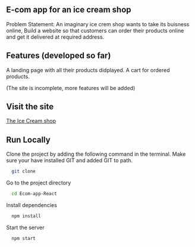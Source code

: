 ## E-com app for an ice cream shop

Problem Statement: An imaginary ice crem shop wants to take its buisness online, Build a website so that customers can order their products online and get it delivered  at required address.

## Features (developed so far)
A landing page with all their products didplayed.
A cart for ordered products.

(The site is incomplete, more features will be added)

## Visit the site

[The Ice Cream shop](https://vinlasicecreamshop.netlify.app/)

## Run Locally

Clone the project by adding the following command in the terminal.
Make sure your have installed GIT and added GIT to path.

```bash
  git clone 
```

Go to the project directory

```bash
  cd Ecom-app-React
```

Install dependencies

```bash
  npm install
```

Start the server

```bash
  npm start
```
